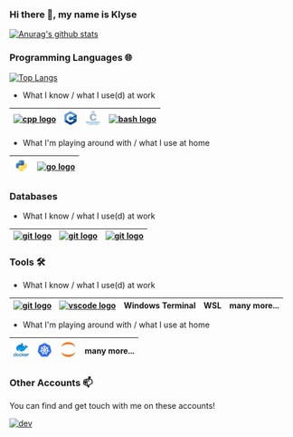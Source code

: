 ### Hi there 👋, my name is Klyse

[![Anurag's github stats](https://github-readme-stats.vercel.app/api?username=klyse&theme=cobalt)](https://github.com/anuraghazra/github-readme-stats)


### Programming Languages 🌐

[![Top Langs](https://github-readme-stats.vercel.app/api/top-langs/?username=klyse&theme=cobalt)](https://github.com/anuraghazra/github-readme-stats)

- What I know / what I use(d) at work

|[<img src="https://docs.microsoft.com/en-us/media/logos/logo_Csharp.svg" alt="cpp logo" width="24">](https://docs.microsoft.com/en-us/dotnet/csharp/)| [<img src="https://raw.githubusercontent.com/github/explore/80688e429a7d4ef2fca1e82350fe8e3517d3494d/topics/cpp/cpp.png" alt="cpp logo" width="24">](https://isocpp.org/)  |  [<img src="https://raw.githubusercontent.com/github/explore/80688e429a7d4ef2fca1e82350fe8e3517d3494d/topics/c/c.png" alt="c logo" width="28">](http://www.open-std.org/jtc1/sc22/wg14/) |   [<img src="https://www.php.net/images/logos/new-php-logo.svg" alt="bash logo" width="28">](https://www.php.net/)  |
|---|---|---|---|

- What I'm playing around with / what I use at home

| [<img src="https://raw.githubusercontent.com/github/explore/80688e429a7d4ef2fca1e82350fe8e3517d3494d/topics/python/python.png" alt="python logo" width="28">](https://www.python.org/) | [<img src="https://raw.githubusercontent.com/Delta456/Delta456/master/img/golang.png" alt="go logo" width="38">](https://golang.org/)  |
|---|---|


### Databases

- What I know / what I use(d) at work

| [<img src="https://mariadb.com/wp-content/uploads/2019/11/mariadb-logo-vertical_blue.svg" alt="git logo" width="24">](https://mariadb.com/) | [<img src="https://www.mongodb.com/assets/images/global/favicon.ico" alt="git logo" width="24">](https://www.mongodb.com/) | [<img src="https://cdn.worldvectorlogo.com/logos/microsoft-sql-server.svg" alt="git logo" width="24">](https://www.microsoft.com/en-us/sql-server/sql-server-2019/) |
|---|---|---|


### Tools 🛠️

- What I know / what I use(d) at work

| [<img src="https://raw.githubusercontent.com/Delta456/Delta456/master/img/git.png" alt="git logo" width="24">](https://git-scm.com/) | [<img src="https://raw.githubusercontent.com/Delta456/Delta456/master/img/vscode.png" alt="vscode logo" width="24">](https://code.visualstudio.com/) | Windows Terminal | WSL | many more...
|---|---|---|---|---|

- What I'm playing around with / what I use at home

| [<img src="https://raw.githubusercontent.com/github/explore/80688e429a7d4ef2fca1e82350fe8e3517d3494d/topics/docker/docker.png" alt="docker logo" width="28">](https://www.docker.com/) |[<img src="https://raw.githubusercontent.com/github/explore/80688e429a7d4ef2fca1e82350fe8e3517d3494d/topics/kubernetes/kubernetes.png" alt="kubernetes logo" width="26">](https://kubernetes.io/) | [<img src="https://raw.githubusercontent.com/Delta456/Delta456/master/img/jupyter_notebook.png" alt="jupyter notebook logo" width="30">](https://jupyter.org/)| many more...
|---|---|---|---|


### Other Accounts 📫


You can find and get touch with me on these accounts!

[<img src='https://cdn.jsdelivr.net/npm/simple-icons@3.0.1/icons/dev-dot-to.svg' alt='dev' height='40'>](https://dev.to/klyse)  


